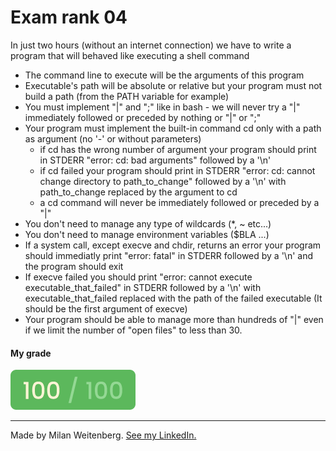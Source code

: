 # Exam rank 04
In just two hours (without an internet connection) we have to write a program that will behaved like executing a shell command
-   The command line to execute will be the arguments of this program
-   Executable's path will be absolute or relative but your program must not 
    build a path (from the PATH variable for example)
-   You must implement "|" and ";" like in bash
	    - we will never try a "|" immediately followed or preceded by nothing or "|" or ";"
-   Your program must implement the built-in command cd only with a path as argument (no '-' or 
    without parameters)
	-   if cd has the wrong number of argument your program should print in STDERR "error: cd: 
        bad arguments" followed by a '\n'
	-   if cd failed your program should print in STDERR "error: cd: cannot change directory to 
        path_to_change" followed by a '\n' with path_to_change replaced by the argument to cd
	-   a cd command will never be immediately followed or preceded by a "|"
-   You don't need to manage any type of wildcards (*, ~ etc...)
-   You don't need to manage environment variables ($BLA ...)
-   If a system call, except execve and chdir, returns an error your program should immediatly 
    print "error: fatal" in STDERR followed by a '\n' and the program should exit
-   If execve failed you should print "error: cannot execute executable_that_failed" in STDERR 
    followed by a '\n' with executable_that_failed replaced with the path of the failed executable 
    (It should be the first argument of execve)
-   Your program should be able to manage more than hundreds of "|" even if we limit the number 
    of "open files" to less than 30.

#### My grade
<img src="../img/score100.png" width="200" height="64"/>

---

Made by Milan Weitenberg. [See my LinkedIn.](https://www.linkedin.com/in/mnweitenberg/)
